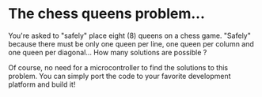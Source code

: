 # The chess queens problem...

You're asked to "safely" place eight (8) queens on a chess game. "Safely" because there must be
only one queen per line, one queen per column and one queen per diagonal...
How many solutions are possible ?
   
Of course, no need for a microcontroller to find the solutions to this problem. You can simply
port the code to your favorite development platform and build it!
